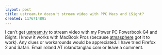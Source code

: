 ```yaml
---
layout: post
title: ustream.tv doesn't stream video with PPC Macs and iSight?
created: 1176714895
---
```

<p> I can&#39;t get <a href="http://ustream.tv/">ustream.tv</a> to stream video with my Power PC Powerbook G4 and iSight. I know it works with MacBook Pros (because <a href="http://www.atmasphere.net/wp/">atmasphere</a> got it to work). Any clues or workarounds would be appreciated.  I have tried Firefox 2 and Safari. Email roland AT rolandtanglao.com or leave a comment. </p>
